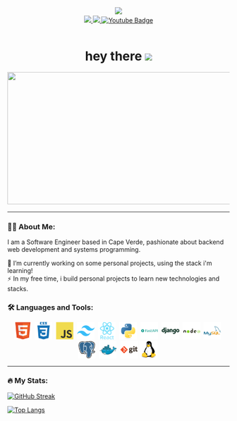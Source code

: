 <div id="header" align="center">
  <img src="https://media.giphy.com/media/M9gbBd9nbDrOTu1Mqx/giphy.gif" width="100"/>
</div>

<div id="badges" align="center">
  <a href="https://www.linkedin.com/in/ivaldir-batalha-a67952185/">
    <img src="https://img.shields.io/badge/LinkedIn-blue?logo=linkedin&logoColor=white&style=for-the-badge"/>
  </a>
  <a href="http://www.ivaldirbatalha.dev/">
    <img src="[https://img.shields.io/badge/LinkedIn-blue?logo=linkedin&logoColor=white&style=for-the-badge](https://img.shields.io/badge/Portfolio-             ivaldirbatalha.dev-lightgrey)"/>
  </a>
  <a href="https://www.youtube.com/@ivaldirbatalha5436">
    <img src="https://img.shields.io/badge/YouTube-red?style=for-the-badge&logo=youtube&logoColor=white" alt="Youtube Badge"/>
  </a>
  </br>
  <img src="https://komarev.com/ghpvc/?username=ivaldir301&style=flat-square&color=blue" alt=""/>
</div>

<div align="center">
   <h1>
    hey there
    <img src="https://media.giphy.com/media/hvRJCLFzcasrR4ia7z/giphy.gif" width="30px"/>
  </h1>
</div>


  <div align="center">
    <img src="https://media.giphy.com/media/dWesBcTLavkZuG35MI/giphy.gif" width="600" height="300"/>
  </div>

  ---

  ### 🧗‍♀️ About Me:
  
  I am a Software Engineer based in Cape Verde, pashionate about backend web development and systems programming. 

  :telescope: I’m currently working on some personal projects, using the stack i'm learning!</br>
  :zap: In my free time, i build personal projects to learn new technologies and stacks.</br>
   
  ### :hammer_and_wrench: Languages and Tools:
  <div align="center">
  <img src="https://github.com/devicons/devicon/blob/master/icons/html5/html5-original.svg" title="HTML5" alt="HTML" width="40" height="40"/>&nbsp;
  <img src="https://github.com/devicons/devicon/blob/master/icons/css3/css3-plain-wordmark.svg"  title="CSS3" alt="CSS" width="40" height="40"/>&nbsp;
  <img src="https://github.com/devicons/devicon/blob/master/icons/javascript/javascript-original.svg" title="JavaScript" alt="JavaScript" width="40" height="40"/>&nbsp;
  <img src="https://github.com/devicons/devicon/blob/master/icons/tailwindcss/tailwindcss-plain.svg"  title="TailwindCSS" alt="TailwindCSS" width="40" height="40"/>&nbsp;
  <img src="https://github.com/devicons/devicon/blob/master/icons/react/react-original-wordmark.svg" title="React" alt="React" width="40" height="40"/>&nbsp;
  <img src="https://github.com/devicons/devicon/blob/master/icons/python/python-original.svg" title="Python"  alt="Python" width="40" height="40"/>&nbsp;
  <img src="https://github.com/devicons/devicon/blob/master/icons/fastapi/fastapi-original-wordmark.svg" title="Fastapi" alt="Fastapi" width="40" height="40" />&nbsp;
  <img src="https://github.com/devicons/devicon/blob/master/icons/django/django-plain-wordmark.svg" title="Django"  alt="Django" width="40" height="40"/>&nbsp;
  <img src="https://github.com/devicons/devicon/blob/master/icons/nodejs/nodejs-original-wordmark.svg" title="NodeJS" alt="NodeJS" width="40" height="40"/>&nbsp;
  <img src="https://github.com/devicons/devicon/blob/master/icons/mysql/mysql-original-wordmark.svg" title="MySQL"  alt="MySQL" width="40" height="40"/>&nbsp;
  <img src="https://github.com/devicons/devicon/blob/master/icons/postgresql/postgresql-original.svg" title="Postgresql"  alt="Postgresql" width="40" height="40"/>&nbsp;
  <img src="https://github.com/devicons/devicon/blob/master/icons/docker/docker-original.svg" title="Docker"  alt="Docker" width="40" height="40"/>&nbsp;
  <img src="https://github.com/devicons/devicon/blob/master/icons/git/git-original-wordmark.svg" title="Git" **alt="Git" width="40" height="40"/>
  <img src="https://github.com/devicons/devicon/blob/master/icons/linux/linux-original.svg" title="Linux"  alt="Linux" width="40" height="40"/>&nbsp;
</div>
   
---

### :fire: My Stats:

[![GitHub Streak](http://github-readme-streak-stats.herokuapp.com?user=ivaldir301&theme=react&mode=weekly)](https://git.io/streak-stats)

[![Top Langs](https://github-readme-stats.vercel.app/api/top-langs/?username=ivaldir301&layout=compact&theme=vision-friendly-dark)](https://github.com/anuraghazra/github-readme-stats)
</div>
 
